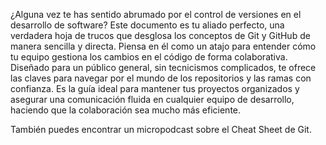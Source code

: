 ¿Alguna vez te has sentido abrumado por el control de versiones en el desarrollo de software? Este documento es tu aliado perfecto, una verdadera hoja de trucos que desglosa los conceptos de Git y GitHub de manera sencilla y directa. 
Piensa en él como un atajo para entender cómo tu equipo gestiona los cambios en el código de forma colaborativa.
Diseñado para un público general, sin tecnicismos complicados, te ofrece las claves para navegar por el mundo de los repositorios y las ramas con confianza. Es la guía ideal para mantener tus proyectos organizados y asegurar una comunicación fluida en cualquier equipo de desarrollo, haciendo que la colaboración sea mucho más eficiente.

También puedes encontrar un micropodcast sobre el Cheat Sheet de Git.
